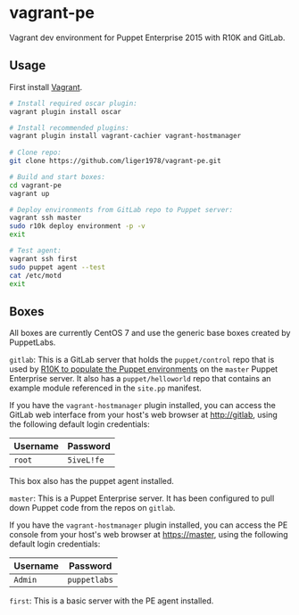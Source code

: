 # vagrant-pe
Vagrant dev environment for Puppet Enterprise 2015 with R10K and GitLab.

## Usage
First install [Vagrant](https://www.vagrantup.com/downloads.html). 

````bash
# Install required oscar plugin:
vagrant plugin install oscar

# Install recommended plugins:
vagrant plugin install vagrant-cachier vagrant-hostmanager
 
# Clone repo:
git clone https://github.com/liger1978/vagrant-pe.git

# Build and start boxes:
cd vagrant-pe
vagrant up

# Deploy environments from GitLab repo to Puppet server:
vagrant ssh master
sudo r10k deploy environment -p -v
exit

# Test agent:
vagrant ssh first
sudo puppet agent --test
cat /etc/motd
exit
````

## Boxes

All boxes are currently CentOS 7 and use the generic base boxes created by
PuppetLabs.

`gitlab`: This is a GitLab server that holds the ``puppet/control`` repo that
is used by [R10K to populate the Puppet environments](https://docs.puppetlabs.com/pe/latest/quick_start_r10k.html)
on the `master` Puppet Enterprise server. It also has a ``puppet/helloworld``
repo that contains an example module referenced in the ``site.pp`` manifest.

If you have the ``vagrant-hostmanager`` plugin installed, you can access the
GitLab web interface from your host's web browser at [http://gitlab](http://gitlab),
using the following default login credentials:

| **Username** | **Password** |
|--------------|--------------|
| `root`       | `5iveL!fe`   |

This box also has the puppet agent installed.

`master`: This is a Puppet Enterprise server. It has been configured to pull
down Puppet code from the repos on `gitlab`.

If you have the ``vagrant-hostmanager`` plugin installed, you can access the
PE console from your host's web browser at [https://master](https://master),
using the following default login credentials:

| **Username** | **Password** |
|--------------|--------------|
| `Admin`      | `puppetlabs` |

`first`: This is a basic server with the PE agent installed.

